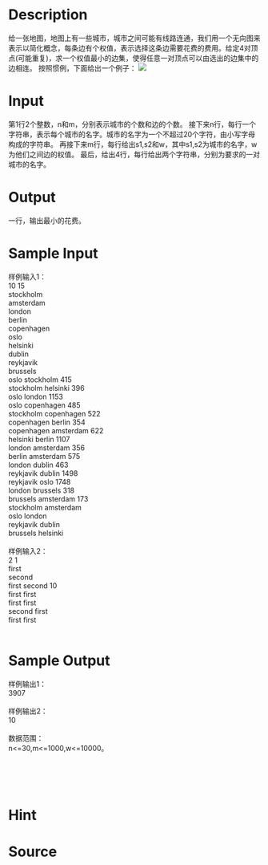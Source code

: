 
# Description

<div class="content">给一张地图，地图上有一些城市，城市之间可能有线路连通，我们用一个无向图来表示以简化概念，每条边有个权值，表示选择这条边需要花费的费用。给定4对顶点(可能重复)，求一个权值最小的边集，使得任意一对顶点可以由选出的边集中的边相连。
按照惯例，下面给出一个例子：
<img border="0" src="source/bzoj/1402/img/aHR0cHM6Ly9seWRzeS5jb20vSnVkZ2VPbmxpbmUvaW1hZ2VzLzE0MDIuanBn.jpg"/>
</div>

# Input

<div class="content">第1行2个整数，n和m，分别表示城市的个数和边的个数。
接下来n行，每行一个字符串，表示每个城市的名字。城市的名字为一个不超过20个字符，由小写字母构成的字符串。
再接下来m行，每行给出s1,s2和w，其中s1,s2为城市的名字，w为他们之间边的权值。
最后，给出4行，每行给出两个字符串，分别为要求的一对城市的名字。
</div>

# Output

<div class="content">一行，输出最小的花费。

</div>

# Sample Input

<div class="content"><span class="sampledata">样例输入1：<br/>
10 15<br/>
stockholm<br/>
amsterdam<br/>
london<br/>
berlin<br/>
copenhagen<br/>
oslo<br/>
helsinki<br/>
dublin<br/>
reykjavik<br/>
brussels<br/>
oslo stockholm 415<br/>
stockholm helsinki 396<br/>
oslo london 1153<br/>
oslo copenhagen 485<br/>
stockholm copenhagen 522<br/>
copenhagen berlin 354<br/>
copenhagen amsterdam 622<br/>
helsinki berlin 1107<br/>
london amsterdam 356<br/>
berlin amsterdam 575<br/>
london dublin 463<br/>
reykjavik dublin 1498<br/>
reykjavik oslo 1748<br/>
london brussels 318<br/>
brussels amsterdam 173<br/>
stockholm amsterdam<br/>
oslo london<br/>
reykjavik dublin<br/>
brussels helsinki<br/>
<br/>
样例输入2：<br/>
2 1<br/>
first<br/>
second<br/>
first second 10<br/>
first first<br/>
first first<br/>
second first<br/>
first first<br/>
<br/>
</span></div>

# Sample Output

<div class="content"><span class="sampledata">样例输出1：<br/>
3907<br/>
<br/>
样例输出2：<br/>
10<br/>
<br/>
数据范围：<br/>
n&lt;=30,m&lt;=1000,w&lt;=10000。<br/>
<br/>
<br/>
<br/>
<br/>
</span></div>

# Hint

<div class="content"><p></p></div>

# Source

<div class="content"><p><a href="problemset.php?search="></a></p></div>

